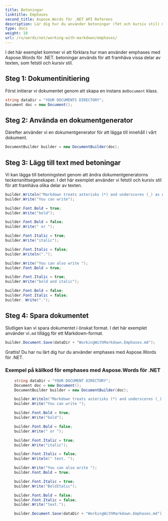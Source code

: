 ```yaml
---
title: Betoningar
linktitle: Emphases
second_title: Aspose.Words för .NET API Referens
description: Lär dig hur du använder betoningar (fet och kursiv stil) med Aspose.Words för .NET Steg-för-steg-guide.
type: docs
weight: 10
url: /ru/words/net/working-with-markdown/emphases/
---
```


I det här exemplet kommer vi att förklara hur man använder emphases med Aspose.Words för .NET. betoningar används för att framhäva vissa delar av texten, som fetstil och kursiv stil.

## Steg 1: Dokumentinitiering

 Först initierar vi dokumentet genom att skapa en instans av`Document` klass.

```csharp
string dataDir = "YOUR DOCUMENTS DIRECTORY";
Document doc = new Document();
```

## Steg 2: Använda en dokumentgenerator

Därefter använder vi en dokumentgenerator för att lägga till innehåll i vårt dokument.

```csharp
DocumentBuilder builder = new DocumentBuilder(doc);
```

## Steg 3: Lägg till text med betoningar

Vi kan lägga till betoningstext genom att ändra dokumentgeneratorns teckensnittsegenskaper. I det här exemplet använder vi fetstil och kursiv stil för att framhäva olika delar av texten.

```csharp
builder.Writeln("Markdown treats asterisks (*) and underscores (_) as emphases indicators.");
builder.Write("You can write");

builder.Font.Bold = true;
builder.Write("bold");

builder.Font.Bold = false;
builder.Write(" or ");

builder.Font.Italic = true;
builder.Write("italic");

builder.Font.Italic = false;
builder.Writeln(".");

builder.Write("You can also write ");
builder.Font.Bold = true;

builder.Font.Italic = true;
builder.Write("bold and italic");

builder.Font.Bold = false;
builder.Font.Italic = false;
builder. Write(".");

```

## Steg 4: Spara dokumentet

 Slutligen kan vi spara dokumentet i önskat format. I det här exemplet använder vi`.md` tillägg för ett Markdown-format.

```csharp
builder.Document.Save(dataDir + "WorkingWithMarkdown.Emphases.md");
```

Grattis! Du har nu lärt dig hur du använder emphases med Aspose.Words för .NET.

### Exempel på källkod för emphases med Aspose.Words för .NET


```csharp
	string dataDir = "YOUR DOCUMENT DIRECTORY";
	Document doc = new Document();
	DocumentBuilder builder = new DocumentBuilder(doc);

	builder.Writeln("Markdown treats asterisks (*) and underscores (_) as indicators of emphases.");
	builder.Write("You can write ");

	builder.Font.Bold = true;
	builder.Write("bold");

	builder.Font.Bold = false;
	builder.Write(" or ");

	builder.Font.Italic = true;
	builder.Write("italic");

	builder.Font.Italic = false;
	builder.Writeln(" text. ");

	builder.Write("You can also write ");
	builder.Font.Bold = true;

	builder.Font.Italic = true;
	builder.Write("BoldItalic");

	builder.Font.Bold = false;
	builder.Font.Italic = false;
	builder.Write("text.");

	builder.Document.Save(dataDir + "WorkingWithMarkdown.Emphases.md");
            
```
